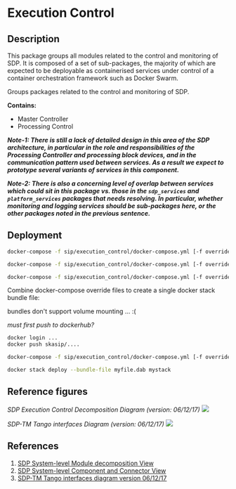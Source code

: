 # Execution Control

## Description

This package groups all modules related to the control and monitoring of SDP.
It is composed of a set of sub-packages, the majority of which are 
expected to be deployable as containerised services under control of a 
container orchestration framework such as Docker Swarm.

Groups packages related to the control and monitoring of SDP.

**Contains:**

- Master Controller
- Processing Control


***Note-1: There is still a lack of detailed design in this area of the SDP 
architecture, in particular in the role and responsibilities of the 
Processing Controller and processing block devices, and in the 
communication pattern used between services. As a result we expect to 
prototype several variants of services in this component.***

***Note-2: There is also a concerning level of overlap between 
services which could sit in this package vs. those in the 
`sdp_services` and `platform_services` packages that needs 
resolving. In particular, whether monitoring and logging 
services should be sub-packages here, or the other packages noted 
in the previous sentence.***

## Deployment

```bash
docker-compose -f sip/execution_control/docker-compose.yml [-f override.yml] build
```

```bash
docker-compose -f sip/execution_control/docker-compose.yml [-f override.yml] up -d
```

```bash
docker-compose -f sip/execution_control/docker-compose.yml [-f override.yml] down
```

Combine docker-compose override files to create a single docker stack bundle file:

bundles don't support volume mounting ... :(

*must first push to dockerhub?*
```bash
docker login ...
docker push skasip/....
```

```bash
docker-compose -f sip/execution_control/docker-compose.yml [-f override.yml] bundle -o myfile.dab 
```

```bash
docker stack deploy --bundle-file myfile.dab mystack
```


## Reference figures

*SDP Execution Control Decomposition Diagram (version: 06/12/17)*
![](https://drive.google.com/uc?id=1l53_rVbOMbB_79ZIHrh4CfVWmngBvu2_)

*SDP-TM Tango interfaces Diagram (version: 06/12/17)*
![](https://drive.google.com/uc?id=1PeE9IYFmHGA5NpIMLGPnOkOWD8IN4dHx)

## References

1. [SDP System-level Module decomposition View](http://bit.ly/sdp_system_level_module_view)
1. [SDP System-level Component and Connector View](http://bit.ly/sdp_system_cc_view)
1. [SDP-TM Tango interfaces diagram version 06/12/17](https://drive.google.com/uc?id=1Pp96owTtlzOzmGxRaQTqfL21NMVfWUdf)
